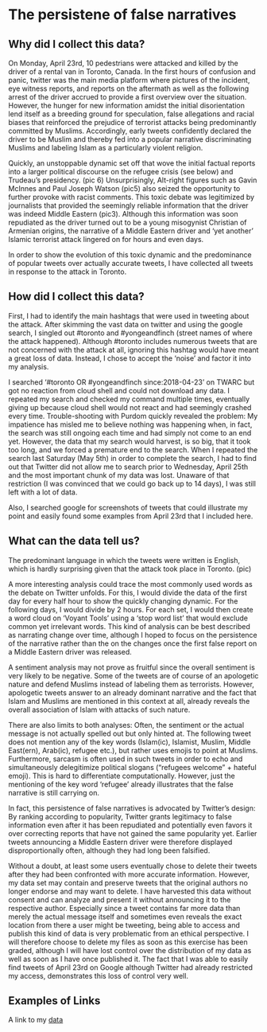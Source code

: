 # The persistene of false narratives

## Why did I collect this data?


On Monday, April 23rd, 10 pedestrians were attacked and killed by the driver of a rental van in Toronto, Canada. In the first hours of confusion and panic, twitter was the main media platform where pictures of the incident, eye witness reports, and reports on the aftermath as well as the following arrest of the driver accrued to provide a first overview over the situation. However, the hunger for new information amidst the initial disorientation lend itself as a breeding ground for speculation, false allegations and racial biases that reinforced the prejudice of terrorist attacks being predominantly committed by Muslims. Accordingly, early tweets confidently declared the driver to be Muslim and thereby fed into a popular narrative discriminating Muslims and labeling Islam as a particularly violent religion. 


Quickly, an unstoppable dynamic set off that wove the initial factual reports into a larger political discourse on the refugee crisis (see below) and Trudeau’s presidency. (pic 6) Unsurprisingly, Alt-right figures such as Gavin McInnes and Paul Joseph Watson (pic5) also seized the opportunity to further provoke with racist comments. This toxic debate was legitimized by journalists that provided the seemingly reliable information that the driver was indeed Middle Eastern (pic3). Although this information was soon repudiated as the driver turned out to be a young misogynist Christian of Armenian origins, the narrative of a Middle Eastern driver and ‘yet another’ Islamic terrorist attack lingered on for hours and even days. 


In order to show the evolution of this toxic dynamic and the predominance of popular tweets over actually accurate tweets, I have collected all tweets in response to the attack in Toronto. 



## How did I collect this data?


First, I had to identify the main hashtags that were used in tweeting about the attack. After skimming the vast data on twitter and using the google search, I singled out #toronto and #yongeandfinch (street names of where the attack happened). Although #toronto includes numerous tweets that are not concerned with the attack at all, ignoring this hashtag would have meant a great loss of data. Instead, I chose to accept the ‘noise’ and factor it into my analysis. 


I searched ‘#toronto OR #yongeandfinch since:2018-04-23’ on TWARC but got no reaction from cloud shell and could not download any data. I repeated my search and checked my command multiple times, eventually giving up because cloud shell would not react and had seemingly crashed every time. Trouble-shooting with Purdom quickly revealed the problem: My impatience has misled me to believe nothing was happening when, in fact, the search was still ongoing each time and had simply not come to an end yet. However, the data that my search would harvest, is so big, that it took too long, and we forced a premature end to the search. When I repeated the search last Saturday (May 5th) in order to complete the search, I had to find out that Twitter did not allow me to search prior to Wednesday, April 25th and the most important chunk of my data was lost. Unaware of that restriction (I was convinced that we could go back up to 14 days), I was still left with a lot of data. 


Also, I searched google for screenshots of tweets that could illustrate my point and easily found some examples from April 23rd that I included here. 



## What can the data tell us?


The predominant language in which the tweets were written is English, which is hardly surprising given that the attack took place in Toronto. (pic)


A more interesting analysis could trace the most commonly used words as the debate on Twitter unfolds. For this, I would divide the data of the first day for every half hour to show the quickly changing dynamic. For the following days, I would divide by 2 hours. For each set, I would then create a word cloud on ‘Voyant Tools’ using a ‘stop word list’ that would exclude common yet irrelevant words. This kind of analysis can be best described as narrating change over time, although I hoped to focus on the persistence of the narrative rather than the on the changes once the first false report on a Middle Eastern driver was released. 


A sentiment analysis may not prove as fruitful since the overall sentiment is very likely to be negative. Some of the tweets are of course of an apologetic nature and defend Muslims instead of labeling them as terrorists. However, apologetic tweets answer to an already dominant narrative and the fact that Islam and Muslims are mentioned in this context at all, already reveals the overall association of Islam with attacks of such nature.


There are also limits to both analyses: Often, the sentiment or the actual message is not actually spelled out but only hinted at. The following tweet does not mention any of the key words (Islam(ic), Islamist, Muslim, Middle East(ern), Arab(ic), refugee etc.), but rather uses emojis to point at Muslims. Furthermore, sarcasm is often used in such tweets in order to echo and simultaneously delegitimize political slogans (“refugees welcome” + hateful emoji). This is hard to differentiate computationally. However, just the mentioning of the key word ‘refugee’ already illustrates that the false narrative is still carrying on.


In fact, this persistence of false narratives is advocated by Twitter’s design: By ranking according to popularity, Twitter grants legitimacy to false information even after it has been repudiated and potentially even favors it over correcting reports that have not gained the same popularity yet. Earlier tweets announcing a Middle Eastern driver were therefore displayed disproportionally often, although they had long been falsified. 


Without a doubt, at least some users eventually chose to delete their tweets after they had been confronted with more accurate information. However, my data set may contain and preserve tweets that the original authors no longer endorse and may want to delete. I have harvested this data without consent and can analyze and present it without announcing it to the respective author. Especially since a tweet contains far more data than merely the actual message itself and sometimes even reveals the exact location from there a user might be tweeting, being able to access and publish this kind of data is very problematic from an ethical perspective. I will therefore choose to delete my files as soon as this exercise has been graded, although I will have lost control over the distribution of my data as well as soon as I have once published it. The fact that I was able to easily find tweets of April 23rd on Google although Twitter had already restricted my access, demonstrates this loss of control very well.




## Examples of Links

A link to my [data](https://github.com/umd-mith/datastory/raw/master/data/dh.csv)



